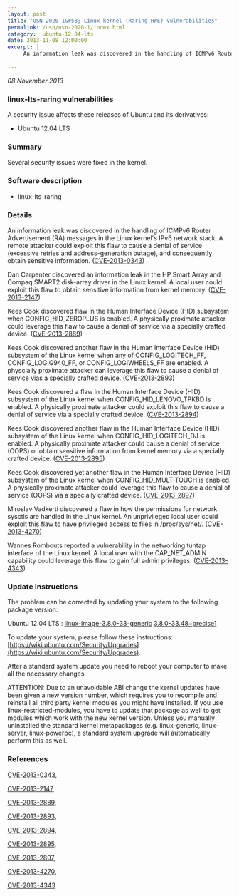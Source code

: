 ```yaml
---
layout: post
title: "USN-2020-1&#58; Linux kernel (Raring HWE) vulnerabilities"
permalink: /usn/usn-2020-1/index.html
category:  ubuntu-12.04-lts
date: 2013-11-08 12:00:00
excerpt: |
     An information leak was discovered in the handling of ICMPv6 Router Advertisement (RA) messages in the Linux kernel&#39;s IPv6 network stack. A remote attacker could exploit this flaw to cause a denial of service (excessive retries and address-generation outage), and consequently obtain sensitive information. ([CVE-2013-0343](http://people.ubuntu.com/~ubuntu-security/cve/CVE-2013-0343))
    
--- 
```

 
 

*08 November 2013*

### linux-lts-raring vulnerabilities

A security issue affects these releases of Ubuntu and its derivatives:

* Ubuntu 12.04 LTS

### Summary

Several security issues were fixed in the kernel. 

### Software description

* linux-lts-raring 

### Details

 An information leak was discovered in the handling of ICMPv6 Router Advertisement (RA) messages in the Linux kernel&#39;s IPv6 network stack. A remote attacker could exploit this flaw to cause a denial of service (excessive retries and address-generation outage), and consequently obtain sensitive information. ([CVE-2013-0343](http://people.ubuntu.com/~ubuntu-security/cve/CVE-2013-0343))

Dan Carpenter discovered an information leak in the HP Smart Array and Compaq SMART2 disk-array driver in the Linux kernel. A local user could exploit this flaw to obtain sensitive information from kernel memory. ([CVE-2013-2147](http://people.ubuntu.com/~ubuntu-security/cve/CVE-2013-2147))

Kees Cook discovered flaw in the Human Interface Device (HID) subsystem when CONFIG_HID_ZEROPLUS is enabled. A physically proximate attacker could leverage this flaw to cause a denial of service via a specially crafted device. ([CVE-2013-2889](http://people.ubuntu.com/~ubuntu-security/cve/CVE-2013-2889))

Kees Cook discovered another flaw in the Human Interface Device (HID) subsystem of the Linux kernel when any of CONFIG_LOGITECH_FF, CONFIG_LOGIG940_FF, or CONFIG_LOGIWHEELS_FF are enabled. A physcially proximate attacker can leverage this flaw to cause a denial of service vias a specially crafted device. ([CVE-2013-2893](http://people.ubuntu.com/~ubuntu-security/cve/CVE-2013-2893))

Kees Cook discovered a flaw in the Human Interface Device (HID) subsystem of the Linux kernel when CONFIG_HID_LENOVO_TPKBD is enabled. A physically proximate attacker could exploit this flaw to cause a denial of service via a specially crafted device. ([CVE-2013-2894](http://people.ubuntu.com/~ubuntu-security/cve/CVE-2013-2894))

Kees Cook discovered another flaw in the Human Interface Device (HID) subsystem of the Linux kernel when CONFIG_HID_LOGITECH_DJ is enabled. A physically proximate attacker could cause a denial of service (OOPS) or obtain sensitive information from kernel memory via a specially crafted device. ([CVE-2013-2895](http://people.ubuntu.com/~ubuntu-security/cve/CVE-2013-2895))

Kees Cook discovered yet another flaw in the Human Interface Device (HID) subsystem of the Linux kernel when CONFIG_HID_MULTITOUCH is enabled. A physically proximate attacker could leverage this flaw to cause a denial of service (OOPS) via a specially crafted device. ([CVE-2013-2897](http://people.ubuntu.com/~ubuntu-security/cve/CVE-2013-2897))

Miroslav Vadkerti discovered a flaw in how the permissions for network sysctls are handled in the Linux kernel. An unprivileged local user could exploit this flaw to have privileged access to files in /proc/sys/net/. ([CVE-2013-4270](http://people.ubuntu.com/~ubuntu-security/cve/CVE-2013-4270))

Wannes Rombouts reported a vulnerability in the networking tuntap interface of the Linux kernel. A local user with the CAP_NET_ADMIN capability could leverage this flaw to gain full admin privileges. ([CVE-2013-4343](http://people.ubuntu.com/~ubuntu-security/cve/CVE-2013-4343)) 

### Update instructions

The problem can be corrected by updating your system to the following package version:

Ubuntu 12.04 LTS
 : [linux-image-3.8.0-33-generic](https://launchpad.net/ubuntu/+source/linux-lts-raring) <span> [3.8.0-33.48~precise1](https://launchpad.net/ubuntu/+source/linux-lts-raring/3.8.0-33.48~precise1) </span> 

To update your system, please follow these instructions: [https://wiki.ubuntu.com/Security/Upgrades](https://wiki.ubuntu.com/Security/Upgrades).

After a standard system update you need to reboot your computer to make all the necessary changes.

ATTENTION: Due to an unavoidable ABI change the kernel updates have been given a new version number, which requires you to recompile and reinstall all third party kernel modules you might have installed. If you use linux-restricted-modules, you have to update that package as well to get modules which work with the new kernel version. Unless you manually uninstalled the standard kernel metapackages (e.g. linux-generic, linux-server, linux-powerpc), a standard system upgrade will automatically perform this as well. 

### References

 
 [CVE-2013-0343](http://people.ubuntu.com/~ubuntu-security/cve/CVE-2013-0343), 

 [CVE-2013-2147](http://people.ubuntu.com/~ubuntu-security/cve/CVE-2013-2147), 

 [CVE-2013-2889](http://people.ubuntu.com/~ubuntu-security/cve/CVE-2013-2889), 

 [CVE-2013-2893](http://people.ubuntu.com/~ubuntu-security/cve/CVE-2013-2893), 

 [CVE-2013-2894](http://people.ubuntu.com/~ubuntu-security/cve/CVE-2013-2894), 

 [CVE-2013-2895](http://people.ubuntu.com/~ubuntu-security/cve/CVE-2013-2895), 

 [CVE-2013-2897](http://people.ubuntu.com/~ubuntu-security/cve/CVE-2013-2897), 

 [CVE-2013-4270](http://people.ubuntu.com/~ubuntu-security/cve/CVE-2013-4270), 

 [CVE-2013-4343](http://people.ubuntu.com/~ubuntu-security/cve/CVE-2013-4343)
 

